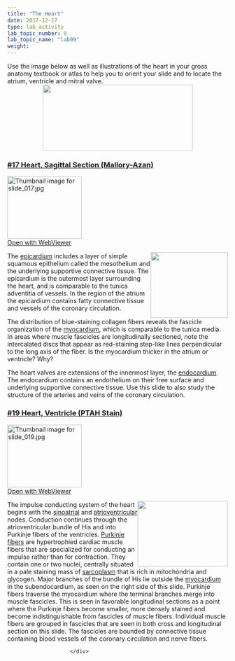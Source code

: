 ```yaml
---
title: "The Heart"
date: 2017-12-17
type: lab_activity
lab_topic_number: 9
lab_topic_name: "lab09"
weight: 
---
```

<div class="entrybody">
						Use the image below as well as illustrations of the heart in your gross anatomy textbook or atlas to help you to orient your slide and to locate the atrium, ventricle and mitral valve.<br>
<div style="text-align: center;"><img src="http://histologylab.ccnmtl.columbia.edu/assets/images/The%20Heart.jpg" style="width:343px; height:150px;"></div>

<h3><u>#17 Heart, Sagittal Section (Mallory-Azan)</u></h3>

<div class="thumbnail"> <a href="http://virtualslides.cumc.columbia.edu/17.svs/view.apml?" target="_blank"><img alt="Thumbnail image for slide_017.jpg" src="http://histologylab.ccnmtl.columbia.edu/assets/images/slide_017-thumb-170x143-1434.jpg" width="170" height="143" class="mt-image-left"></a><br><a href="http://virtualslides.cumc.columbia.edu/17.svs/view.apml?" target="_blank">Open with WebViewer</a> </div>

<p><img src="http://histologylab.ccnmtl.columbia.edu/assets/images/17%20heart%20%281%29.jpg" style="width:176px; height:150px; float:right;">The <u>epicardium</u> includes a layer of simple squamous epithelium called the mesothelium and the underlying supportive connective tissue. The epicardium is the outermost layer surrounding the heart, and is comparable to the tunica adventitia of vessels. In the region of the atrium the epicardium contains fatty connective tissue and vessels of the coronary circulation.</p>

<p>The distribution of blue-staining collagen fibers reveals the fascicle organization of the <u>myocardium</u>, which is comparable to the tunica media.  In areas where muscle fascicles are longitudinally sectioned, note the intercalated discs that appear as red-staining step-like lines perpendicular to the long axis of the fiber. Is the myocardium thicker in the atrium or ventricle? Why?</p>

<p>The heart valves are extensions of the innermost layer, the <u>endocardium</u>.  The endocardium contains an endothelium on their free surface and underlying supportive connective tissue.  Use this slide to also study the structure of the arteries and veins of the coronary circulation.</p>

<h3><u>#19 Heart, Ventricle (PTAH Stain)</u></h3>

<div class="thumbnail"> <a href="http://virtualslides.cumc.columbia.edu/19.svs/view.apml?" target="_blank"><img alt="Thumbnail image for slide_019.jpg" src="http://histologylab.ccnmtl.columbia.edu/assets/images/slide_019-thumb-170x143-1437.jpg" width="170" height="143" class="mt-image-left"></a><br><a href="http://virtualslides.cumc.columbia.edu/19.svs/view.apml?" target="_blank">Open with WebViewer</a> </div>

<p><img src="http://histologylab.ccnmtl.columbia.edu/assets/images/19%20heart%20ventricle.jpg" style="width:206px; height:150px; float:right;">The impulse conducting system of the heart begins with the <u>sinoatrial</u> and <u>atrioventricular</u> nodes. Conduction continues through the atrioventricular bundle of His and into Purkinje fibers of the ventricles. <u>Purkinje fibers</u> are hypertrophied cardiac muscle fibers that are specialized for conducting an impulse rather than for contraction.  They contain one or two nuclei, centrally situated in a pale staining mass of <u>sarcoplasm</u> that is rich in mitochondria and glycogen. Major branches of the bundle of His lie outside the <u>myocardium</u> in the subendocardium, as seen on the right side of this slide. Purkinje fibers traverse the myocardium where the terminal branches merge into muscle fascicles.  This is seen in favorable longitudinal sections as a point where the Purkinje fibers become smaller, more densely stained and become indistinguishable from fascicles of muscle fibers.  Individual muscle fibers are grouped in fascicles that are seen in both cross and longitudinal section on this slide. The fascicles are bounded by connective tissue containing blood vessels of the coronary circulation and nerve fibers.</p>
						
						
						</div>